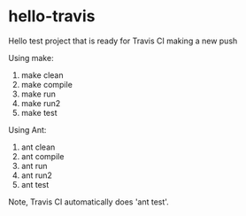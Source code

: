 # hello-travis
Hello test project that is ready for Travis CI
making a new push

Using make:
1. make clean
2. make compile
3. make run
4. make run2
5. make test

Using Ant:
1. ant clean
2. ant compile
3. ant run
4. ant run2
5. ant test

Note, Travis CI automatically does 'ant test'.

